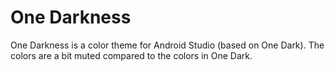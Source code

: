 # One Darkness 
One Darkness is a color theme for Android Studio (based on One Dark). 
The colors are a bit muted compared to the colors in One Dark.
